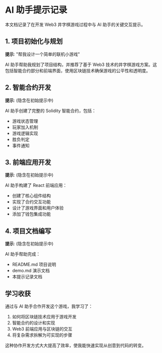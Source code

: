 # AI 助手提示记录

本文档记录了在开发 Web3 井字棋游戏过程中与 AI 助手的关键交互提示。

## 1. 项目初始化与规划

**提示**: "帮我设计一个简单的联机小游戏"

AI 助手帮助我规划了项目结构，并推荐了基于 Web3 技术的井字棋游戏方案。这包括智能合约部分和前端界面，使用区块链技术确保游戏的公平性和透明度。

## 2. 智能合约开发

**提示**: (隐含在初始提示中)

AI 助手创建了完整的 Solidity 智能合约，包括：

- 游戏状态管理
- 玩家加入机制
- 游戏逻辑实现
- 胜负判定
- 事件通知

## 3. 前端应用开发

**提示**: (隐含在初始提示中)

AI 助手构建了 React 前端应用：

- 创建了核心组件结构
- 实现了合约交互功能
- 设计了游戏界面和用户体验
- 添加了钱包集成功能

## 4. 项目文档编写

**提示**: (隐含在初始提示中)

AI 助手帮助完成：

- README.md 项目说明
- demo.md 演示文档
- 本提示记录文档

## 学习收获

通过与 AI 助手合作开发这个游戏，我学习了：

1. 如何将区块链技术应用于游戏开发
2. 智能合约的设计和实现
3. Web3 前端应用与区块链的交互
4. 将复杂需求拆解为可实现的步骤

这种协作开发方式大大提高了效率，使我能快速实现从创意到代码的转变。
